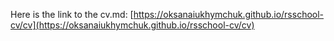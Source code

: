 Here is the link to the cv.md: [https://oksanaiukhymchuk.github.io/rsschool-cv/cv](https://oksanaiukhymchuk.github.io/rsschool-cv/cv) 

